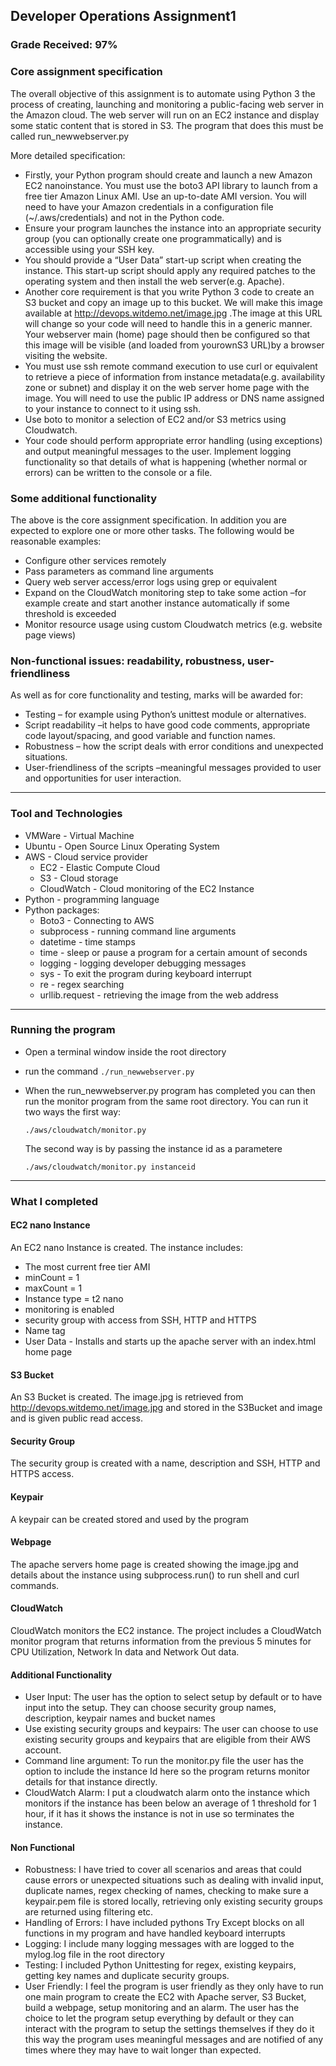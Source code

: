 
## Developer Operations Assignment1 
### Grade Received: 97%

### Core assignment specification

The overall objective of this assignment is to automate using Python 3 the process of creating, 
launching and monitoring a public-facing web server in the Amazon cloud. 
The web server will run on an EC2 instance and display some static content that is stored in S3. 
The program that does this must be called run_newwebserver.py


More detailed specification:
- Firstly, your Python program should create and launch a new Amazon EC2 nanoinstance. You must use the boto3 API library to launch from a free tier Amazon Linux AMI. Use an up-to-date AMI version. You will need to have your Amazon credentials in a configuration file (~/.aws/credentials) and not in the Python code. 
- Ensure your program launches the instance into an appropriate security group (you can optionally create one programmatically) and is accessible using your SSH key.
- You should provide a “User Data” start-up script when creating the instance. This start-up script should apply any required patches to the operating system and then install the web server(e.g. Apache).
- Another core requirement is that you write Python 3 code to create an S3 bucket and copy an image up to this bucket. We will make this image available at http://devops.witdemo.net/image.jpg .The image at this URL will change so your code will need to handle this in a generic manner. Your webserver main (home) page should then be configured so that this image will be visible (and loaded from yourownS3 URL)by a browser visiting the website. 
- You must use ssh remote command execution to use curl or equivalent to retrieve a piece of information from instance metadata(e.g. availability zone or subnet) and display it on the web server home page with the image. You will need to use the public IP address or DNS name assigned to your instance to connect to it using ssh. 
- Use boto to monitor a selection of EC2 and/or S3 metrics using Cloudwatch. 
- Your code should perform appropriate error handling (using exceptions) and output meaningful messages to the user. Implement logging functionality so that details of what is happening (whether normal or errors) can be written to the console or a file.

### Some additional functionality
The above is the core assignment specification. In addition you are expected to explore one or more other tasks. The following would be reasonable examples:
- Configure other services remotely
- Pass parameters as command line arguments 
- Query web server access/error logs using grep or equivalent
- Expand on the CloudWatch monitoring step to take some action –for example create and start another instance automatically if some threshold is exceeded
- Monitor resource usage using custom Cloudwatch metrics (e.g. website page views)

### Non-functional issues: readability, robustness, user-friendliness
As well as for core functionality and testing, marks will be awarded for:
- Testing – for example using Python’s unittest module or alternatives.
- Script readability –it helps to have good code comments, appropriate code layout/spacing, and good variable and function names.
- Robustness – how the script deals with error conditions and unexpected situations.
- User-friendliness of the scripts –meaningful messages provided to user and opportunities for user interaction.

__________

### Tool and Technologies 

- VMWare - Virtual Machine
- Ubuntu - Open Source Linux Operating System
- AWS - Cloud service provider 
  - EC2 - Elastic Compute Cloud
  - S3 - Cloud storage
  - CloudWatch - Cloud monitoring of the EC2 Instance
- Python - programming language
- Python packages:
  - Boto3 - Connecting to AWS
  - subprocess - running command line arguments
  - datetime - time stamps
  - time - sleep or pause a program for a certain amount of seconds
  - logging - logging developer debugging messages
  - sys - To exit the program during keyboard interrupt
  - re - regex searching
  - urllib.request - retrieving the image from the web address

_____________
### Running the program

- Open a terminal window inside the root directory

- run the command `./run_newwebserver.py`

- When the run_newwebserver.py program has completed you can then run the monitor program from the same root directory. You can run it two ways the first way:

  `./aws/cloudwatch/monitor.py`

   The second way is by passing the instance id as a parametere

   `./aws/cloudwatch/monitor.py instanceid`

_______________
### What I completed
#### EC2 nano Instance
An EC2 nano Instance is created. The instance includes:
- The most current free tier AMI
- minCount = 1
- maxCount = 1
- Instance type = t2 nano
- monitoring is enabled
- security group with access from SSH, HTTP and HTTPS
- Name tag
- User Data - Installs and starts up the apache server with an index.html home page

#### S3 Bucket
An S3 Bucket is created. The image.jpg is retrieved from http://devops.witdemo.net/image.jpg and stored in the S3Bucket and image and is given public read access.

#### Security Group
The security group is created with a name, description and SSH, HTTP and HTTPS access.

#### Keypair 
A keypair can be created stored and used by the program

#### Webpage
The apache servers home page is created showing the image.jpg and details about the instance using subprocess.run() to run shell and curl commands. 

#### CloudWatch
CloudWatch monitors the EC2 instance. The project includes a CloudWatch monitor program that returns information from the previous 5 minutes for CPU Utilization, Network In data and Network Out data.

#### Additional Functionality
- User Input: The user has the option to select setup by default or to have input into the setup. They can choose security group names, description, keypair names and bucket names
- Use existing security groups and keypairs: The user can choose to use existing security groups and keypairs that are eligible from their AWS account.
- Command line argument: To run the monitor.py file the user has the option to include the instance Id here so the program returns monitor details for that instance directly.
- CloudWatch Alarm: I put a cloudwatch alarm onto the instance which monitors if the instance has been below an average of 1 threshold for 1 hour, if it has it shows the instance is not in use so terminates the instance.

#### Non Functional
- Robustness: I have tried to cover all scenarios and areas that could cause errors or unexpected situations such as dealing with invalid input, duplicate names, regex checking of names, checking to make sure a keypair.pem file is stored locally, retrieving only existing security groups are returned using filtering etc.
- Handling of Errors: I have included pythons Try Except blocks on all functions in my program and have handled keyboard interrupts
- Logging: I include many logging messages with are logged to the mylog.log file in the root directory
- Testing: I included Python Unittesting for regex, existing keypairs, getting key names and duplicate security groups.
- User Friendly: I feel the program is user friendly as they only have to run one main program to create the EC2 with Apache server, S3 Bucket, build a webpage, setup monitoring and an alarm. The user has the choice to let the program setup everything by default or they can interact with the program to setup the settings themselves if they do it this way the program uses meaningful messages and are notified of any times where they may have to wait longer than expected.
